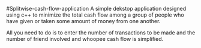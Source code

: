 #Splitwise-cash-flow-application
A simple dekstop application designed using c++ to minimize the total cash flow among a group of people  who have given or taken some amount of money from one another. 

All you need to do is to enter the number of transactions to be made and the number of friend involved and whoopee cash flow is simplified.
